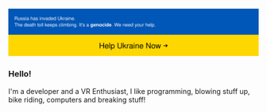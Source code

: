 [![Stand With Ukraine](https://raw.githubusercontent.com/vshymanskyy/StandWithUkraine/main/banner2-direct.svg)](https://stand-with-ukraine.pp.ua)

### Hello!

I'm a developer and a VR Enthusiast, I like programming, blowing stuff up, bike riding, computers and breaking stuff!

